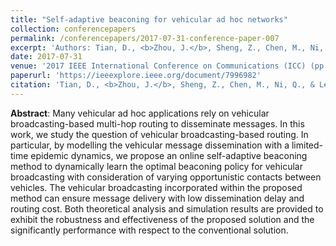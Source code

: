 ```yaml
---
title: "Self-adaptive beaconing for vehicular ad hoc networks"
collection: conferencepapers
permalink: /conferencepapers/2017-07-31-conference-paper-007
excerpt: 'Authors: Tian, D., <b>Zhou, J.</b>, Sheng, Z., Chen, M., Ni, Q., & Leung, V. C.'
date: 2017-07-31
venue: '2017 IEEE International Conference on Communications (ICC) (pp. 1-6). Paris, France.'
paperurl: 'https://ieeexplore.ieee.org/document/7996982'
citation: 'Tian, D., <b>Zhou, J.</b>, Sheng, Z., Chen, M., Ni, Q., & Leung, V. C. (2017, May). Self-adaptive beaconing for vehicular ad hoc networks. In 2017 IEEE International Conference on Communications (ICC) (pp. 1-6). Paris, France.'
---
```



**Abstract**: Many vehicular ad hoc applications rely on vehicular broadcasting-based multi-hop routing to disseminate messages. In this work, we study the question of vehicular broadcasting-based routing. In particular, by modelling the vehicular message dissemination with a limited-time epidemic dynamics, we propose an online self-adaptive beaconing method to dynamically learn the optimal beaconing policy for vehicular broadcasting with consideration of varying opportunistic contacts between vehicles. The vehicular broadcasting incorporated within the proposed method can ensure message delivery with low dissemination delay and routing cost. Both theoretical analysis and simulation results are provided to exhibit the robustness and effectiveness of the proposed solution and the significantly performance with respect to the conventional solution.
